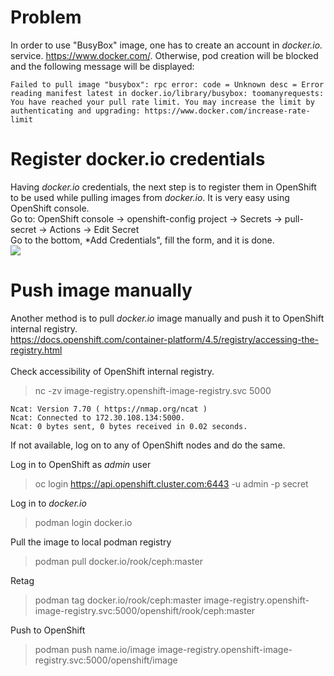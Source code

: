 # Problem
In order to use "BusyBox" image, one has to create an account in *docker.io.* service. https://www.docker.com/. Otherwise, pod creation will be blocked and the following message will be displayed:<br>
```
Failed to pull image "busybox": rpc error: code = Unknown desc = Error reading manifest latest in docker.io/library/busybox: toomanyrequests: You have reached your pull rate limit. You may increase the limit by authenticating and upgrading: https://www.docker.com/increase-rate-limit
```
# Register docker.io credentials 
Having *docker.io* credentials, the next step is to register them in OpenShift to be used while pulling images from *docker.io*. It is very easy using OpenShift console.<br>
Go to: OpenShift console -> openshift-config project -> Secrets -> pull-secret -> Actions -> Edit Secret<br>
Go to the bottom, *Add Credentials", fill the form, and it is done.<br>
![](https://github.com/stanislawbartkowski/CP4D/blob/main/img/Zrzut%20ekranu%20z%202021-01-17%2019-35-32.png)

# Push image manually

Another method is to pull *docker.io* image manually and push it to OpenShift internal registry.<br>
https://docs.openshift.com/container-platform/4.5/registry/accessing-the-registry.html<br>
<br>
Check accessibility of OpenShift internal registry.<br>
>  nc -zv  image-registry.openshift-image-registry.svc 5000
```
Ncat: Version 7.70 ( https://nmap.org/ncat )
Ncat: Connected to 172.30.108.134:5000.
Ncat: 0 bytes sent, 0 bytes received in 0.02 seconds.
```
If not available, log on to any of OpenShift nodes and do the same.<br>

Log in to OpenShift as *admin* user<br>
> oc login https://api.openshift.cluster.com:6443 -u admin -p secret<br>

Log in to *docker.io*<br>
> podman login docker.io<br>

Pull the image to local podman registry<br>
> podman pull docker.io/rook/ceph:master<br>

Retag<br>
> podman tag docker.io/rook/ceph:master  image-registry.openshift-image-registry.svc:5000/openshift/rook/ceph:master<br>

Push to OpenShift<br>
> podman push  name.io/image image-registry.openshift-image-registry.svc:5000/openshift/image<br>